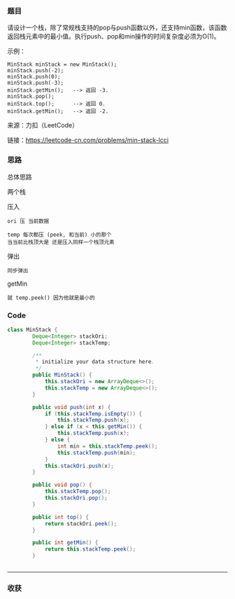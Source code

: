 ### 题目

请设计一个栈，除了常规栈支持的pop与push函数以外，还支持min函数，该函数返回栈元素中的最小值。执行push、pop和min操作的时间复杂度必须为O(1)。

示例：
```
MinStack minStack = new MinStack();
minStack.push(-2);
minStack.push(0);
minStack.push(-3);
minStack.getMin();   --> 返回 -3.
minStack.pop();
minStack.top();      --> 返回 0.
minStack.getMin();   --> 返回 -2.
```

来源：力扣（LeetCode）

链接：https://leetcode-cn.com/problems/min-stack-lcci

### 思路

总体思路

两个栈 
    
压入  
        
    ori 压 当前数据 
        
    temp 每次都压 (peek, 和当前) 小的那个
    当当前比栈顶大是 还是压入同样一个栈顶元素

弹出 

    同步弹出

getMin 

    就 temp.peek() 因为他就是最小的    
    
### Code
```java
class MinStack {
        Deque<Integer> stackOri;
        Deque<Integer> stackTemp;

        /**
         * initialize your data structure here.
         */
        public MinStack() {
            this.stackOri = new ArrayDeque<>();
            this.stackTemp = new ArrayDeque<>();
        }

        public void push(int x) {
            if (this.stackTemp.isEmpty()) {
                this.stackTemp.push(x);
            } else if (x < this.getMin()) {
                this.stackTemp.push(x);
            } else {
                int min = this.stackTemp.peek();
                this.stackTemp.push(min);
            }
            this.stackOri.push(x);
        }

        public void pop() {
            this.stackTemp.pop();
            this.stackOri.pop();
        }

        public int top() {
            return stackOri.peek();
        }

        public int getMin() {
            return this.stackTemp.peek();
        }
    
```
*** 
### 收获
